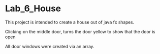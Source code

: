 # Lab_6_House

This project is intended to create a house out of java fx shapes. 

Clicking on the middle door, turns the door yellow to show that the door is open

All door windows were created via an array. 

